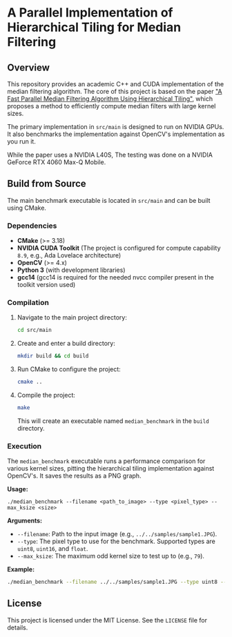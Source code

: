 # A Parallel Implementation of Hierarchical Tiling for Median Filtering

[](https://opensource.org/licenses/MIT)

## Overview

This repository provides an academic C++ and CUDA implementation of the median filtering algorithm. The core of this project is based on the paper ["A Fast Parallel Median Filtering Algorithm Using Hierarchical Tiling"](), which proposes a method to efficiently compute median filters with large kernel sizes.

The primary implementation in `src/main` is designed to run on NVIDIA GPUs.
It also benchmarks the implementation against OpenCV's implementation as you run it.

While the paper uses a NVIDIA L40S, The testing was done on a NVIDIA GeForce RTX 4060 Max-Q Mobile.

## Build from Source

The main benchmark executable is located in `src/main` and can be built using CMake.

### Dependencies

  * **CMake** (\>= 3.18)
  * **NVIDIA CUDA Toolkit** (The project is configured for compute capability `8.9`, e.g., Ada Lovelace architecture)
  * **OpenCV** (\>= 4.x)
  * **Python 3** (with development libraries)
  * **gcc14** (gcc14 is required for the needed nvcc compiler present in the toolkit version used)

### Compilation

1.  Navigate to the main project directory:
    ```sh
    cd src/main
    ```
2.  Create and enter a build directory:
    ```sh
    mkdir build && cd build
    ```
3.  Run CMake to configure the project:
    ```sh
    cmake ..
    ```
4.  Compile the project:
    ```sh
    make
    ```
    This will create an executable named `median_benchmark` in the `build` directory.

### Execution

The `median_benchmark` executable runs a performance comparison for various kernel sizes, pitting the hierarchical tiling implementation against OpenCV's. It saves the results as a PNG graph.

**Usage:**

```
./median_benchmark --filename <path_to_image> --type <pixel_type> --max_ksize <size>
```

**Arguments:**

  * `--filename`: Path to the input image (e.g., `../../samples/sample1.JPG`).
  * `--type`: The pixel type to use for the benchmark. Supported types are `uint8`, `uint16`, and `float`.
  * `--max_ksize`: The maximum odd kernel size to test up to (e.g., `79`).

**Example:**

```sh
./median_benchmark --filename ../../samples/sample1.JPG --type uint8 --max_ksize 79
```


## License

This project is licensed under the MIT License. See the `LICENSE` file for details.